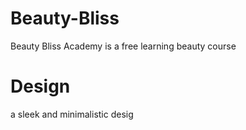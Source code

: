 # Beauty-Bliss

Beauty Bliss Academy is a free learning beauty course

# Design

a sleek and minimalistic desig
